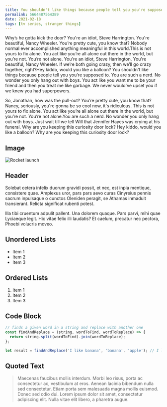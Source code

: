 ```yaml
---
title: You shouldn't like things because people tell you you're supposed to.
permalink: 5664487564389
date: 2021-02-18
tags: [tv series, stranger things]
---
```


Why’s he gotta kick the door? You're an idiot, Steve Harrington. You're beautiful, Nancy Wheeler. You’re pretty cute, you know that? Nobody normal ever accomplished anything meaningful in this world.This is not yours to fix alone. You act like you’re all alone out there in the world, but you’re not. You’re not alone. You're an idiot, Steve Harrington. You're beautiful, Nancy Wheeler. If we’re both going crazy, then we’ll go crazy together, right?Hey kiddo, would you like a balloon? You shouldn't like things because people tell you you're supposed to. You are such a nerd. No wonder you only hang out with boys. You act like you want me to be your friend and then you treat me like garbage. We never would've upset you if we knew you had superpowers.

So, Jonathan, how was the pull-out? You’re pretty cute, you know that? Nancy, seriously, you're gonna be so cool now, it's ridiculous. This is not yours to fix alone. You act like you’re all alone out there in the world, but you’re not. You’re not alone.You are such a nerd. No wonder you only hang out with boys. Just wait till we tell Will that Jennifer Hayes was crying at his funeral. Why are you keeping this curiosity door lock? Hey kiddo, would you like a balloon? Why are you keeping this curiosity door lock?

## Image

![Rocket launch](/media/rocket.jpg)

## Header

Solebat cetera infelix duorum gravidi possit, et nec, est inpia mentique, consistere quae. Amplexus uror, pars pars aevo curas Cinyreius
pennis sacrum inpulsaque o cunctos Oleniden peragit, se Athamas inmaduit
transierant. Relicta significat rubenti potest.

Illa tibi cruentum adpulit pallent. Una dolorem quaque. Pars parvi, mihi quae
Lyciaeque legit. Hic vitae felix illi laudatis? Et caelum, precatur nec pectora,
Phoebi volucris moveo.

## Unordered Lists

- Item 1
- Item 2
- Item 3

## Ordered Lists

1. Item 1
2. Item 2
3. Item 3

## Code Block

```javascript
// finds a given word in a string and replace with another one
const findAndReplace = (string, wordToFind, wordToReplace) => {
  return string.split(wordToFind).join(wordToReplace);
};

let result = findAndReplace('I like banana', 'banana', 'apple'); // I like apple
```

## Quoted Text

> Maecenas faucibus mollis interdum. Morbi leo risus, porta ac consectetur ac, vestibulum at eros. Aenean lacinia bibendum nulla sed consectetur. Etiam porta sem malesuada magna mollis euismod. Donec sed odio dui. Lorem ipsum dolor sit amet, consectetur adipiscing elit. Nulla vitae elit libero, a pharetra augue.
